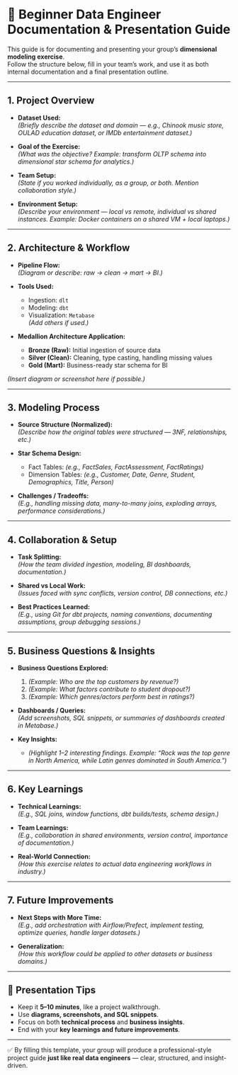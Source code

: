 # 📝 Beginner Data Engineer Documentation & Presentation Guide

This guide is for documenting and presenting your group’s **dimensional modeling exercise**.  
Follow the structure below, fill in your team’s work, and use it as both internal documentation and a final presentation outline.  

---

## 1. Project Overview

- **Dataset Used:**  
  *(Briefly describe the dataset and domain — e.g., Chinook music store, OULAD education dataset, or IMDb entertainment dataset.)*  

- **Goal of the Exercise:**  
  *(What was the objective? Example: transform OLTP schema into dimensional star schema for analytics.)*  

- **Team Setup:**  
  *(State if you worked individually, as a group, or both. Mention collaboration style.)*  

- **Environment Setup:**  
  *(Describe your environment — local vs remote, individual vs shared instances. Example: Docker containers on a shared VM + local laptops.)*  

---

## 2. Architecture & Workflow

- **Pipeline Flow:**  
  *(Diagram or describe: raw → clean → mart → BI.)*  

- **Tools Used:**  
  - Ingestion: `dlt`  
  - Modeling: `dbt`  
  - Visualization: `Metabase`  
  *(Add others if used.)*  

- **Medallion Architecture Application:**  
  - **Bronze (Raw):** Initial ingestion of source data  
  - **Silver (Clean):** Cleaning, type casting, handling missing values  
  - **Gold (Mart):** Business-ready star schema for BI  

*(Insert diagram or screenshot here if possible.)*  

---

## 3. Modeling Process

- **Source Structure (Normalized):**  
  *(Describe how the original tables were structured — 3NF, relationships, etc.)*  

- **Star Schema Design:**  
  - Fact Tables: *(e.g., FactSales, FactAssessment, FactRatings)*  
  - Dimension Tables: *(e.g., Customer, Date, Genre, Student, Demographics, Title, Person)*  

- **Challenges / Tradeoffs:**  
  *(E.g., handling missing data, many-to-many joins, exploding arrays, performance considerations.)*  

---

## 4. Collaboration & Setup

- **Task Splitting:**  
  *(How the team divided ingestion, modeling, BI dashboards, documentation.)*  

- **Shared vs Local Work:**  
  *(Issues faced with sync conflicts, version control, DB connections, etc.)*  

- **Best Practices Learned:**  
  *(E.g., using Git for dbt projects, naming conventions, documenting assumptions, group debugging sessions.)*  

---

## 5. Business Questions & Insights

- **Business Questions Explored:**  
  1. *(Example: Who are the top customers by revenue?)*  
  2. *(Example: What factors contribute to student dropout?)*  
  3. *(Example: Which genres/actors perform best in ratings?)*  

- **Dashboards / Queries:**  
  *(Add screenshots, SQL snippets, or summaries of dashboards created in Metabase.)*  

- **Key Insights:**  
  - *(Highlight 1–2 interesting findings. Example: “Rock was the top genre in North America, while Latin genres dominated in South America.”)*  

---

## 6. Key Learnings

- **Technical Learnings:**  
  *(E.g., SQL joins, window functions, dbt builds/tests, schema design.)*  

- **Team Learnings:**  
  *(E.g., collaboration in shared environments, version control, importance of documentation.)*  

- **Real-World Connection:**  
  *(How this exercise relates to actual data engineering workflows in industry.)*  

---

## 7. Future Improvements

- **Next Steps with More Time:**  
  *(E.g., add orchestration with Airflow/Prefect, implement testing, optimize queries, handle larger datasets.)*  

- **Generalization:**  
  *(How this workflow could be applied to other datasets or business domains.)*  

---

## 📢 Presentation Tips

- Keep it **5–10 minutes**, like a project walkthrough.  
- Use **diagrams, screenshots, and SQL snippets**.  
- Focus on both **technical process** and **business insights**.  
- End with your **key learnings and future improvements**.  

---

✅ By filling this template, your group will produce a professional-style project guide **just like real data engineers** — clear, structured, and insight-driven.
